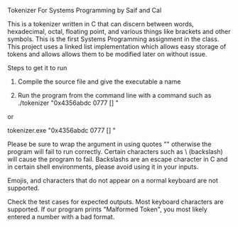 Tokenizer For Systems Programming by Saif and Cal

This is a tokenizer written in C that can discern between words, hexadecimal, octal, floating point, and various things like brackets and other symbols. This is the first Systems Programming assignment in the class. This project uses a linked list implementation which allows easy storage of tokens and allows allows them to be modified later on without issue.

Steps to get it to run

1) Compile the source file and give the executable a name

2) Run the program from the command line with a command such as ./tokenizer "0x4356abdc 0777 [] "

or

tokenizer.exe "0x4356abdc 0777 [] "

Please be sure to wrap the argument in using quotes "" otherwise the program will fail to run correctly. Certain characters such as \ (backslash) will cause the program to fail. Backslashs are an escape character in C and in certain shell environments, please avoid using it in your inputs.

Emojis, and characters that do not appear on a normal keyboard are not supported.

Check the test cases for expected outputs. Most keyboard characters are supported. If our program prints "Malformed Token", you most likely entered a number with a bad format.
